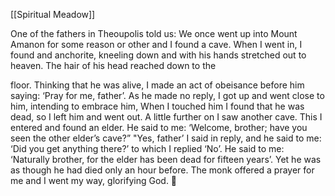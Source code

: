 [[Spiritual Meadow]]
 
One of the fathers in Theoupolis told us: We once went up into Mount Amanon for some reason or other and I found a cave. When I went in, I found and anchorite, kneeling down and with his hands stretched out to heaven. The hair of his head reached down to the  
 
floor. Thinking that he was alive, I made an act of obeisance before him saying: ‘Pray for me, father’. As he made no reply, I got up and went close to him, intending to embrace him, When I touched him I found that he was dead, so I left him and went out. A little further on I saw another cave. This I entered and found an elder. He said to me: ‘Welcome, brother; have you seen the other elder’s cave?” "Yes, father’ I said in reply, and he said to me: ‘Did you get anything there?’ to which I replied ‘No’. He said to me: ‘Naturally brother, for the elder has been dead for fifteen years’. Yet he was as though he had died only an hour before. The monk offered a prayer for me and I went my way, glorifying God.  
